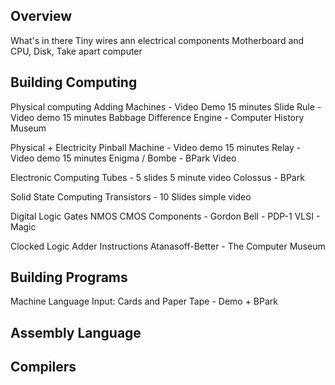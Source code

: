 
Overview
--------

What's in there
Tiny wires ann electrical components
Motherboard and CPU, Disk, 
Take apart computer

Building Computing
------------------

Physical computing
   Adding Machines - Video Demo 15 minutes
   Slide Rule - Video demo 15 minutes
   Babbage Difference Engine - Computer History Museum

Physical + Electricity
   Pinball Machine - Video demo 15 minutes
   Relay - Video demo 15 minutes
   Enigma / Bombe - BPark Video

Electronic Computing
  Tubes - 5 slides 5 minute video
  Colossus - BPark

Solid State Computing
  Transistors - 10 Slides simple video

Digital Logic
  Gates
  NMOS
  CMOS
  Components - Gordon Bell - PDP-1
  VLSI - Magic

Clocked Logic
  Adder
  Instructions
  Atanasoff-Better - The Computer Museum

Building Programs
-----------------

Machine Language
Input: Cards and Paper Tape - Demo + BPark


Assembly Language
-----------------


Compilers
---------







